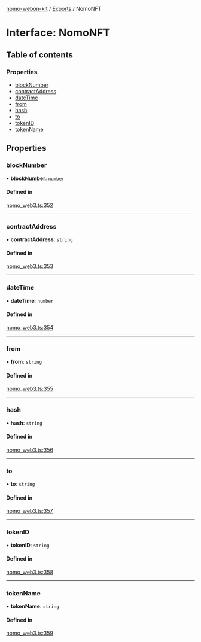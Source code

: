 [nomo-webon-kit](../README.md) / [Exports](../modules.md) / NomoNFT

# Interface: NomoNFT

## Table of contents

### Properties

- [blockNumber](NomoNFT.md#blocknumber)
- [contractAddress](NomoNFT.md#contractaddress)
- [dateTime](NomoNFT.md#datetime)
- [from](NomoNFT.md#from)
- [hash](NomoNFT.md#hash)
- [to](NomoNFT.md#to)
- [tokenID](NomoNFT.md#tokenid)
- [tokenName](NomoNFT.md#tokenname)

## Properties

### blockNumber

• **blockNumber**: `number`

#### Defined in

[nomo_web3.ts:352](https://github.com/nomo-app/nomo-webon-kit/blob/c209de5/nomo-webon-kit/src/nomo_web3.ts#L352)

___

### contractAddress

• **contractAddress**: `string`

#### Defined in

[nomo_web3.ts:353](https://github.com/nomo-app/nomo-webon-kit/blob/c209de5/nomo-webon-kit/src/nomo_web3.ts#L353)

___

### dateTime

• **dateTime**: `number`

#### Defined in

[nomo_web3.ts:354](https://github.com/nomo-app/nomo-webon-kit/blob/c209de5/nomo-webon-kit/src/nomo_web3.ts#L354)

___

### from

• **from**: `string`

#### Defined in

[nomo_web3.ts:355](https://github.com/nomo-app/nomo-webon-kit/blob/c209de5/nomo-webon-kit/src/nomo_web3.ts#L355)

___

### hash

• **hash**: `string`

#### Defined in

[nomo_web3.ts:356](https://github.com/nomo-app/nomo-webon-kit/blob/c209de5/nomo-webon-kit/src/nomo_web3.ts#L356)

___

### to

• **to**: `string`

#### Defined in

[nomo_web3.ts:357](https://github.com/nomo-app/nomo-webon-kit/blob/c209de5/nomo-webon-kit/src/nomo_web3.ts#L357)

___

### tokenID

• **tokenID**: `string`

#### Defined in

[nomo_web3.ts:358](https://github.com/nomo-app/nomo-webon-kit/blob/c209de5/nomo-webon-kit/src/nomo_web3.ts#L358)

___

### tokenName

• **tokenName**: `string`

#### Defined in

[nomo_web3.ts:359](https://github.com/nomo-app/nomo-webon-kit/blob/c209de5/nomo-webon-kit/src/nomo_web3.ts#L359)

